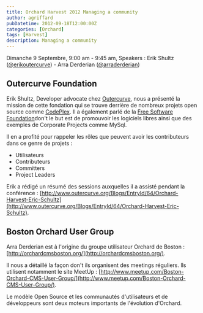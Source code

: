```yaml
---
title: Orchard Harvest 2012 Managing a community
author: agriffard
pubDatetime: 2012-09-18T12:00:00Z
categories: [Orchard]
tags: [Harvest]
description: Managing a community
---
```


Dimanche 9 Septembre, 9:00 am - 9:45 am, Speakers : Erik Shultz ([@erikoutercurve](https://twitter.com/EricOutercurve)) - Arra Derderian ([@arraderderian](https://twitter.com/arraderderian))

## Outercurve Foundation

Erik Shultz, Developer advocate chez [Outercurve](http://www.outercurve.org/), nous a présenté la mission de cette fondation qui se trouve derrière de nombreux projets open source comme [CodePlex](http://www.codeplex.com/). Il a également parlé de la [Free Software Foundation](http://www.fsf.org/)don't le but est de promouvoir les logiciels libres ainsi que des exemples de Corporate Projects comme MySql.

Il en a profité pour rappeler les rôles que peuvent avoir les contributeurs dans ce genre de projets :

- Utilisateurs
- Contributeurs
- Committers
- Project Leaders

Erik a rédigé un résumé des sessions auxquelles il a assisté pendant la conférence : [http://www.outercurve.org/Blogs/EntryId/64/Orchard-Harvest-Eric-Schultz](http://www.outercurve.org/Blogs/EntryId/64/Orchard-Harvest-Eric-Schultz).

## Boston Orchard User Group

Arra Derderian est à l'origine du groupe utilisateur Orchard de Boston : [http://orchardcmsboston.org/](http://orchardcmsboston.org/).

Il nous a détaillé la façon don't ils organisent des meetings réguliers. Ils utilisent notamment le site MeetUp : [http://www.meetup.com/Boston-Orchard-CMS-User-Group/](http://www.meetup.com/Boston-Orchard-CMS-User-Group/).

Le modèle Open Source et les communautés d'utilisateurs et de développeurs sont deux moteurs importants de l'évolution d'Orchard.
